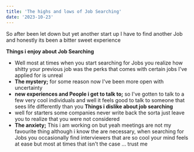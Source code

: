 ```yaml
---
title: 'The highs and lows of Job Searching'
date: '2023-10-23'
---
```


So after been let down but yet another start up I have to find another Job and honestly its been a bitter sweet experience 

**Things i enjoy about Job Searching**
- Well most at times when you start searching for Jobs you realize how shitty your previous job was the perks that comes with certain jobs I've applied for is unreal
- **The mystery;** for some reason now I've been more open with uncertainty 
- **new experiences and People i get to talk to;** so I've gotten to talk to a few very cool individuals and well it feels good to talk to someone that sees life differently than you
**Things i dislike about job searching**
- well for starters some companies never write back the sorta just leave you to realize that you were not considered 
- **The anxiety;** This i am working on but yeah meetings are not my favourite thing although i know the are necessary, when searching for Jobs you occasionally find interviewers that are so cool your mind feels at ease but most at times that isn't the case ... trust me 
